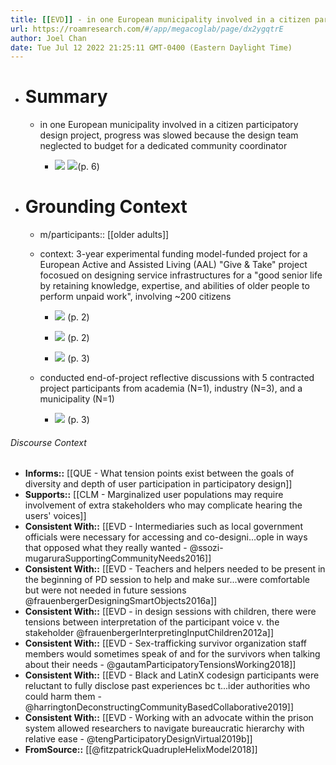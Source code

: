 ```yaml
---
title: [[EVD]] - in one European municipality involved in a citizen participatory design project, progress was slowed because the design team neglected to budget for a dedicated community coordinator - [[@fitzpatrickQuadrupleHelixModel2018]]
url: https://roamresearch.com/#/app/megacoglab/page/dx2ygqtrE
author: Joel Chan
date: Tue Jul 12 2022 21:25:11 GMT-0400 (Eastern Daylight Time)
---
```


- # Summary

    - in one European municipality involved in a citizen participatory design project, progress was slowed because the design team neglected to budget for a dedicated community coordinator

        - ![](https://firebasestorage.googleapis.com/v0/b/firescript-577a2.appspot.com/o/imgs%2Fapp%2Fmegacoglab%2FHF27Q7RwLW.png?alt=media&token=38ef8f21-2087-4f7f-8b26-d4eae7a1a376) 
![](https://firebasestorage.googleapis.com/v0/b/firescript-577a2.appspot.com/o/imgs%2Fapp%2Fmegacoglab%2FplAknxZz0T.png?alt=media&token=7cab6473-8333-4f76-b218-a3425f0f039d)(p. 6)
- # Grounding Context

    - m/participants:: [[older adults]]

    - context: 3-year experimental funding model-funded project for a European Active and Assisted Living (AAL) "Give & Take" project focosued on designing service infrastructures for a "good senior life by retaining knowledge, expertise, and abilities of older people to perform unpaid work", involving ~200 citizens

        - ![](https://firebasestorage.googleapis.com/v0/b/firescript-577a2.appspot.com/o/imgs%2Fapp%2Fmegacoglab%2FADR67KI9dk.png?alt=media&token=2a92a163-1d50-43c7-8ec3-63f1d41f20a7) (p. 2)

        - ![](https://firebasestorage.googleapis.com/v0/b/firescript-577a2.appspot.com/o/imgs%2Fapp%2Fmegacoglab%2F2R5mV3Xnhs.png?alt=media&token=bf8ed440-9771-4d79-a3d6-d1f48d96ffeb) (p. 2)

        - ![](https://firebasestorage.googleapis.com/v0/b/firescript-577a2.appspot.com/o/imgs%2Fapp%2Fmegacoglab%2FgMCF50FGCS.png?alt=media&token=f0a6b366-f5f1-49df-84e4-23b49dce39ad) (p. 3)

    - conducted end-of-project reflective discussions with 5 contracted project participants from academia (N=1), industry (N=3), and a municipality (N=1)

        - ![](https://firebasestorage.googleapis.com/v0/b/firescript-577a2.appspot.com/o/imgs%2Fapp%2Fmegacoglab%2FY7l2MiW60n.png?alt=media&token=ff89797f-ddb1-4ad4-938a-61b7daad74c1) (p. 3)

###### Discourse Context

- **Informs::** [[QUE - What tension points exist between the goals of diversity and depth of user participation in participatory design]]
- **Supports::** [[CLM - Marginalized user populations may require involvement of extra stakeholders who may complicate hearing the users' voices]]
- **Consistent With::** [[EVD - Intermediaries such as local government officials were necessary for accessing and co-designi...ople in ways that opposed what they really wanted - @ssozi-mugaruraSupportingCommunityNeeds2016]]
- **Consistent With::** [[EVD - Teachers and helpers needed to be present in the beginning of PD session to help and make sur...were comfortable but were not needed in future sessions @frauenbergerDesigningSmartObjects2016a]]
- **Consistent With::** [[EVD - in design sessions with children, there were tensions between interpretation of the participant voice v. the stakeholder @frauenbergerInterpretingInputChildren2012a]]
- **Consistent With::** [[EVD - Sex-trafficking survivor organization staff members would sometimes speak of and for the survivors when talking about their needs - @gautamParticipatoryTensionsWorking2018]]
- **Consistent With::** [[EVD - Black and LatinX codesign participants were reluctant to fully disclose past experiences bc t...ider authorities who could harm them - @harringtonDeconstructingCommunityBasedCollaborative2019]]
- **Consistent With::** [[EVD - Working with an advocate within the prison system allowed researchers to navigate bureaucratic hierarchy with relative ease - @tengParticipatoryDesignVirtual2019b]]
- **FromSource::** [[@fitzpatrickQuadrupleHelixModel2018]]
